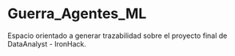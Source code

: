 # Guerra_Agentes_ML
Espacio orientado a generar trazabilidad sobre el proyecto final de DataAnalyst - IronHack.
